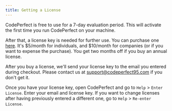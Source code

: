 ```yaml
---
title: Getting a License
---
```


CodePerfect is free to use for a 7-day evaluation period. This will activate the
first time you run CodePerfect on your machine.

After that, a license key is needed for further use. You can purchase one
[here](https://codeperfect95.com/buy). It's $5/month for individuals, and
$10/month for companies (or if you want to expense the purchase). You get two
months off if you buy an annual license.

After you buy a license, we'll send your license key to the email you entered
during checkout. Please contact us at
[support@codeperfect95.com](mailto:support@codeperfect95.com) if you don't get
it.

Once you have your license key, open CodePerfect and go to `Help` &gt;
`Enter License`. Enter your email and license key. If you want to change
licenses after having previously entered a different one, go to `Help` &gt;
`Re-enter License`.
